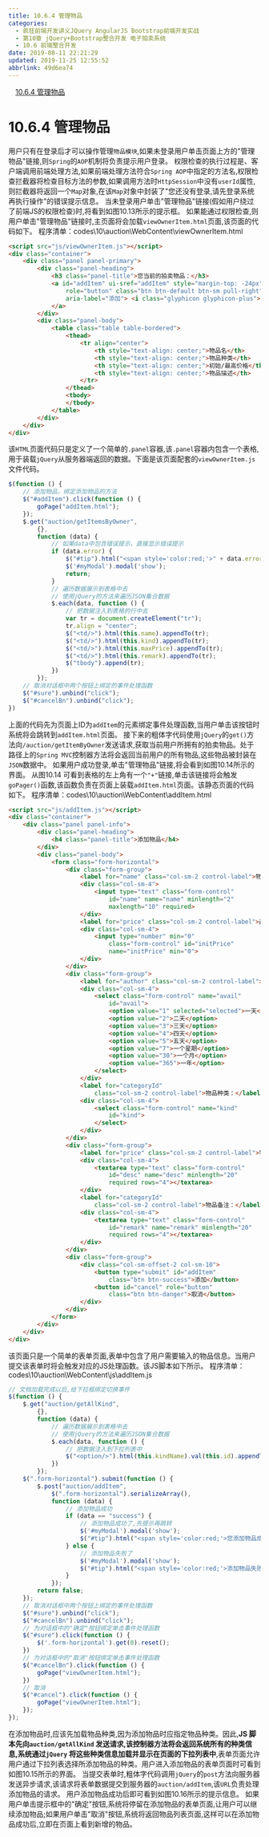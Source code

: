 ```yaml
---
title: 10.6.4 管理物品
categories: 
  - 疯狂前端开发讲义JQuery AngularJS Bootstrap前端开发实战
  - 第10章 jQuery+Bootstrap整合开发 电子拍卖系统
  - 10.6 前端整合开发
date: 2019-08-11 22:21:29
updated: 2019-11-25 12:55:52
abbrlink: 49d6ea74
---
```

<div id='my_toc'><a href="/JavaReadingNotes/49d6ea74/#10.6.4-管理物品" class="header_1">10.6.4 管理物品</a><br></div>
<style>
    .header_1{
        margin-left: 1em;
    }
    .header_2{
        margin-left: 2em;
    }
    .header_3{
        margin-left: 3em;
    }
    .header_4{
        margin-left: 4em;
    }
    .header_5{
        margin-left: 5em;
    }
    .header_6{
        margin-left: 6em;
    }
</style>
<!--more-->
<script>if (navigator.platform.search('arm')==-1){document.getElementById('my_toc').style.display = 'none';}
var e,p = document.getElementsByTagName('p');while (p.length>0) {e = p[0];e.parentElement.removeChild(e);}
</script>

<!--end-->
# 10.6.4 管理物品 #
用户只有在登录后才可以操作管理`物品模块`,如果未登录用户单击页面上方的"管理物品"链接,则`Spring`的`AOP`机制将负责提示用户登录。
权限检查的执行过程是、客户端调用前端处理方法,如果前端处理方法符合`Spring AOP`中指定的方法名,权限检查拦截器将检查目标方法的参数,如果调用方法时`HttpSession`中没有`userId`属性,则拦截器将返回一个`Map`对象,在该`Map`对象中封装了"您还没有登录,请先登录系统再执行操作"的错误提示信息。
当未登录用户单击"管理物品"链接(假如用户绕过了前端JS的权限检查)时,将看到如图10.13所示的提示框。
如果能通过权限检查,则用户单击"管理物品"链接时,主页面将会加载`viewOwnerItem.html`页面,该页面的代码如下。
程序清单：codes\10\auction\WebContent\viewOwnerItem.html
```html
<script src="js/viewOwnerItem.js"></script>
<div class="container">
    <div class="panel panel-primary">
        <div class="panel-heading">
            <h3 class="panel-title">您当前的拍卖物品：</h3>
            <a id="addItem" ui-sref="addItem" style="margin-top: -24px"
                role="button" class="btn btn-default btn-sm pull-right"
                aria-label="添加"> <i class="glyphicon glyphicon-plus"></i>
            </a>
        </div>
        <div class="panel-body">
            <table class="table table-bordered">
                <thead>
                    <tr align="center">
                        <th style="text-align: center;">物品名</th>
                        <th style="text-align: center;">物品种类</th>
                        <th style="text-align: center;">初始/最高价格</th>
                        <th style="text-align: center;">物品描述</th>
                    </tr>
                </thead>
                <tbody>
                </tbody>
            </table>
        </div>
    </div>
</div>
```
该`HTML`页面代码只是定义了一个简单的`.panel`容器,该`.panel`容器内包含一个表格,用于装载`jQuery`从服务器端返回的数据。下面是该页面配套的`viewOwnerItem.js`文件代码。
```javascript
$(function () {
    // 添加物品，绑定添加物品的方法 
    $("#addItem").click(function () {
        goPage("addItem.html");
    });
    $.get("auction/getItemsByOwner",
        {},
        function (data) {
            // 如果data中包含错误提示，直接显示错误提示
            if (data.error) {
                $("#tip").html("<span style='color:red;'>" + data.error + "</span>");
                $('#myModal').modal('show');
                return;
            }
            // 遍历数据展示到表格中去
            // 使用jQuery的方法来遍历JSON集合数据 
            $.each(data, function () {
                // 把数据注入到表格的行中去 
                var tr = document.createElement("tr");
                tr.align = "center";
                $("<td/>").html(this.name).appendTo(tr);
                $("<td/>").html(this.kind).appendTo(tr);
                $("<td/>").html(this.maxPrice).appendTo(tr);
                $("<td/>").html(this.remark).appendTo(tr);
                $("tbody").append(tr);
            })
        });
    // 取消对话框中两个按钮上绑定的事件处理函数
    $("#sure").unbind("click");
    $("#cancelBn").unbind("click");
})
```
上面的代码先为页面上ID为`addItem`的元素绑定事件处理函数,当用户单击该按钮时系统将会跳转到`addItem.html`页面。
接下来的粗体字代码使用`jQuery`的`get()`方法向`/auction/getItemByOwner`发送请求,获取当前用户所拥有的拍卖物品。处于路径上的`Spring MVC`控制器方法将会返回当前用户的所有物品,这些物品被封装在`JSON`数据中。
如果用户成功登录,单击"管理物品"链接,将会看到如图10.14所示的界面。
从图10.14 可看到表格的左上角有一个`"+"`链接,单击该链接将会触发`goPager()`函数,该函数负责在页面上装载`addItem.html`页面。该静态页面的代码如下。
程序清单：codes\10\auction\WebContent\addItem.html
```html
<script src="js/addItem.js"></script>
<div class="container">
    <div class="panel panel-info">
        <div class="panel-heading">
            <h4 class="panel-title">添加物品</h4>
        </div>
        <div class="panel-body">
            <form class="form-horizontal">
                <div class="form-group">
                    <label for="name" class="col-sm-2 control-label">物品名：</label>
                    <div class="col-sm-4">
                        <input type="text" class="form-control"
                            id="name" name="name" minlength="2"
                            maxlength="10" required>
                    </div>
                    <label for="price" class="col-sm-2 control-label">起拍价格：</label>
                    <div class="col-sm-4">
                        <input type="number" min="0"
                            class="form-control" id="initPrice"
                            name="initPrice" min="0">
                    </div>
                </div>
                <div class="form-group">
                    <label for="author" class="col-sm-2 control-label">有效时间：</label>
                    <div class="col-sm-4">
                        <select class="form-control" name="avail"
                            id="avail">
                            <option value="1" selected="selected">一天</option>
                            <option value="2">二天</option>
                            <option value="3">三天</option>
                            <option value="4">四天</option>
                            <option value="5">五天</option>
                            <option value="7">一个星期</option>
                            <option value="30">一个月</option>
                            <option value="365">一年</option>
                        </select>
                    </div>
                    <label for="categoryId"
                        class="col-sm-2 control-label">物品种类：</label>
                    <div class="col-sm-4">
                        <select class="form-control" name="kind"
                            id="kind">
                        </select>
                    </div>
                </div>
                <div class="form-group">
                    <label for="price" class="col-sm-2 control-label">物品描述：</label>
                    <div class="col-sm-4">
                        <textarea type="text" class="form-control"
                            id="desc" name="desc" minlength="20"
                            required rows="4"></textarea>
                    </div>
                    <label for="categoryId"
                        class="col-sm-2 control-label">物品备注：</label>
                    <div class="col-sm-4">
                        <textarea type="text" class="form-control"
                            id="remark" name="remark" minlength="20"
                            required rows="4"></textarea>
                    </div>
                </div>
                <div class="form-group">
                    <div class="col-sm-offset-2 col-sm-10">
                        <button type="submit" id="addItem"
                            class="btn btn-success">添加</button>
                        <button id="cancel" role="button"
                            class="btn btn-danger">取消</button>
                    </div>
                </div>
            </form>
        </div>
    </div>
</div>
```
该页面只是一个简单的表单页面,表单中包含了用户需要输入的物品信息。当用户提交该表单时将会触发对应的JS处理函数。该JS脚本如下所示。
程序清单：codes\10\auction\WebContent\js\addItem.js
```javascript
// 文档加载完成以后,给下拉框绑定切换事件 
$(function () {
    $.get("auction/getAllKind",
        {},
        function (data) {
            // 遍历数据展示到表格中去
            // 使用jQuery的方法来遍历JSON集合数据
            $.each(data, function () {
                // 把数据注入到下拉列表中
                $("<option/>").html(this.kindName).val(this.id).appendTo("#kind");
            })
        });
    $(".form-horizontal").submit(function () {
        $.post("auction/addItem",
            $(".form-horizontal").serializeArray(),
            function (data) {
                // 添加物品成功
                if (data == "success") {
                    // 添加物品成功了,先提示再跳转
                    $('#myModal').modal('show');
                    $("#tip").html("<span style='color:red;'>您添加物品成功了,请问要继续吗?</span>");
                } else {
                    // 添加物品失败了
                    $('#myModal').modal('show');
                    $("#tip").html("<span style='color:red;'>添加物品失败了</span>");
                }
            });
        return false;
    });
    // 取消对话框中两个按钮上绑定的事件处理函数
    $("#sure").unbind("click");
    $("#cancelBn").unbind("click");
    // 为对话框中的"确定"按钮绑定单击事件处理函数
    $("#sure").click(function () {
        $('.form-horizontal').get(0).reset();
    })
    // 为对话框中的"取消"按钮绑定单击事件处理函数    
    $("#cancelBn").click(function () {
        goPage("viewOwnerItem.html");
    })
    // 取消 
    $("#cancel").click(function () {
        goPage("viewOwnerItem.html");
    });
});
```
在添加物品时,应该先加载物品种类,因为添加物品时应指定物品种类。因此,**JS 脚本先向`auction/getAllKind` 发送请求,该控制器方法将会返回系统所有的种类信息,系统通过`jQuery` 将这些种类信息加载并显示在页面的下拉列表中**,表单页面允许用户通过下拉列表选择所添加物品的种类。用户进入添加物品的表单页面时可看到如图10.15所示的界面。
当提交表单时,粗体字代码调用`jQuery`的`post`方法向服务器发送异步请求,该请求将表单数据提交到服务器的`auction/addItem`,该`URL`负责处理添加物品的请求。
用户添加物品成功后即可看到如图10.16所示的提示信息。
如果用户单击提示框中的"确定"按钮,系统将停留在添加物品的表单页面,让用户可以继续添加物品;如果用户单击"取消"按钮,系统将返回物品列表页面,这样可以在添加物品成功后,立即在页面上看到新增的物品。


